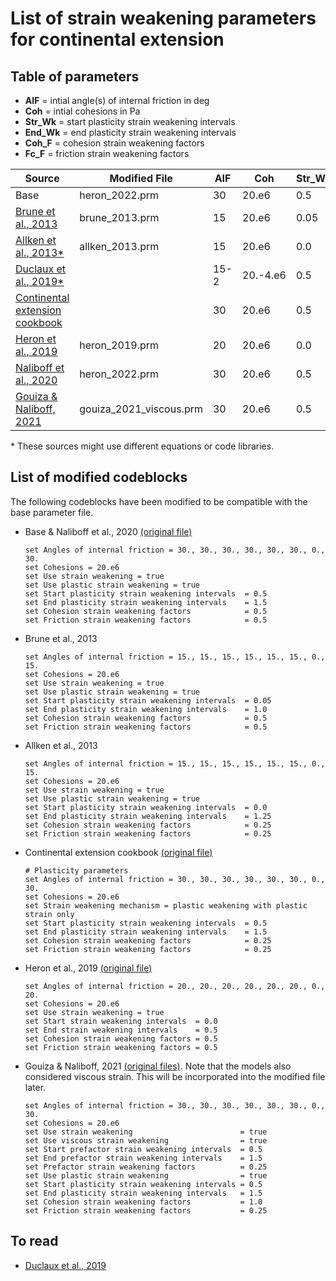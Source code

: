 # List of strain weakening parameters for continental extension


## Table of parameters

- **AIF** = intial angle(s) of internal friction in deg
- **Coh** = intial cohesions in Pa
- **Str_Wk** = start plasticity strain weakening intervals
- **End_Wk** = end plasticity strain weakening intervals
- **Coh_F** = cohesion strain weakening factors
- **Fc_F** = friction strain weakening factors

| Source | Modified File | AIF | Coh | Str_Wk | End_Wk | Coh_F | Fc_F
| --- | --- | --- | --- | --- | --- | --- | --- |
| Base | heron_2022.prm | 30 | 20.e6 | 0.5 | 1.5 | 0.5 | 0.5 |
| [Brune et al., 2013](https://www.sciencedirect.com/science/article/pii/S0040195113000899?via%3Dihub) | brune_2013.prm | 15 | 20.e6 | 0.05 | 1 | 0.5? | 0.5? |
| [Allken et al., 2013*](https://agupubs.onlinelibrary.wiley.com/doi/full/10.1029/2012GC004077) | allken_2013.prm | 15 | 20.e6 | 0.0 | 1.25 | 0.25? | 0.25? |
[Duclaux et al., 2019*](https://www.sciencedirect.com/science/article/pii/S0012821X19306442) | | 15-2 | 20.-4.e6 | 0.5 | 1.5 | 0.1–0.5? | 0.1–0.5? |
| [Continental extension cookbook](https://github.com/geodynamics/aspect/blob/main/cookbooks/continental_extension/continental_extension.prm) | | 30 | 20.e6 | 0.5 | 1.5 | 0.25 | 0.25
| [Heron et al., 2019](https://agupubs.onlinelibrary.wiley.com/doi/full/10.1029/2019TC005578) | heron_2019.prm | 20 | 20.e6 | 0.0 | 0.5 | 0.5 | 0.5 |
| [Naliboff et al., 2020](https://agupubs.onlinelibrary.wiley.com/doi/full/10.1029/2019GL086611) | heron_2022.prm | 30 | 20.e6 | 0.5 | 1.5 | 0.5 | 0.5 |
| [Gouiza & Naliboff, 2021](https://www.nature.com/articles/s41467-021-24945-5) | gouiza_2021_viscous.prm | 30 | 20.e6 | 0.5 | 1.5 | 1.0 | 0.25

\* These sources might use different equations or code libraries.


## List of modified codeblocks

The following codeblocks have been modified to be compatible with the base parameter file.

- Base & Naliboff et al., 2020 [(original file)](https://github.com/naliboff/aspect/blob/naliboff_etal_2020_grl/naliboff_etal_2020_grl.prm)
  ```
  set Angles of internal friction = 30., 30., 30., 30., 30., 30., 0., 30.
  set Cohesions = 20.e6
  set Use strain weakening = true
  set Use plastic strain weakening = true
  set Start plasticity strain weakening intervals  = 0.5
  set End plasticity strain weakening intervals    = 1.5
  set Cohesion strain weakening factors            = 0.5
  set Friction strain weakening factors            = 0.5
  ```

- Brune et al., 2013

  ```
  set Angles of internal friction = 15., 15., 15., 15., 15., 15., 0., 15.
  set Cohesions = 20.e6
  set Use strain weakening = true
  set Use plastic strain weakening = true
  set Start plasticity strain weakening intervals  = 0.05
  set End plasticity strain weakening intervals    = 1.0
  set Cohesion strain weakening factors            = 0.5
  set Friction strain weakening factors            = 0.5
  ```

- Allken et al., 2013

  ```
  set Angles of internal friction = 15., 15., 15., 15., 15., 15., 0., 15.
  set Cohesions = 20.e6
  set Use strain weakening = true
  set Use plastic strain weakening = true
  set Start plasticity strain weakening intervals  = 0.0
  set End plasticity strain weakening intervals    = 1.25
  set Cohesion strain weakening factors            = 0.25
  set Friction strain weakening factors            = 0.25
  ```

- Continental extension cookbook [(original file)](https://github.com/geodynamics/aspect/blob/main/cookbooks/continental_extension/continental_extension.prm)

  ```
  # Plasticity parameters
  set Angles of internal friction = 30., 30., 30., 30., 30., 30., 0., 30.
  set Cohesions = 20.e6
  set Strain weakening mechanism = plastic weakening with plastic strain only
  set Start plasticity strain weakening intervals  = 0.5
  set End plasticity strain weakening intervals    = 1.5
  set Cohesion strain weakening factors            = 0.25
  set Friction strain weakening factors            = 0.25
  ```

- Heron et al., 2019 [(original file)](https://github.com/heronphi/HeronTectonics2019/blob/master/HeronTectonics_M1.prm)

  ```
  set Angles of internal friction = 20., 20., 20., 20., 20., 20., 0., 20.
  set Cohesions = 20.e6
  set Use strain weakening = true
  set Start strain weakening intervals  = 0.0
  set End strain weakening intervals    = 0.5
  set Cohesion strain weakening factors = 0.5
  set Friction strain weakening factors = 0.5
  ```

- Gouiza & Naliboff, 2021 [(original files)](https://github.com/naliboff/aspect/tree/labrador_sea_gouiza_naliboff_2020/labrador_sea_gouiza_naliboff_2020_models). Note that the models also considered viscous strain. This will be incorporated into the modified file later.

  ```
  set Angles of internal friction = 30., 30., 30., 30., 30., 30., 0., 30.
  set Cohesions = 20.e6
  set Use strain weakening                        = true
  set Use viscous strain weakening                = true
  set Start prefactor strain weakening intervals  = 0.5 
  set End prefactor strain weakening intervals    = 1.5 
  set Prefactor strain weakening factors          = 0.25 
  set Use plastic strain weakening                = true
  set Start plasticity strain weakening intervals = 0.5
  set End plasticity strain weakening intervals   = 1.5
  set Cohesion strain weakening factors           = 1.0
  set Friction strain weakening factors           = 0.25
  ```

## To read
  
- [Duclaux et al., 2019](https://www.sciencedirect.com/science/article/pii/S0012821X19306442) 